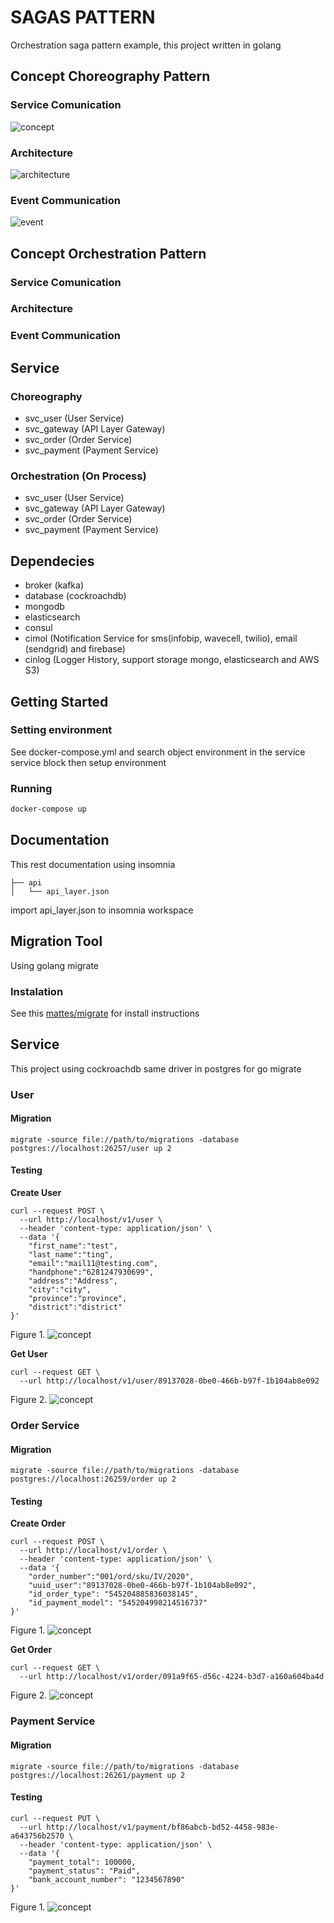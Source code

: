 # SAGAS PATTERN
Orchestration saga pattern example, this project written in golang

## Concept Choreography Pattern
### Service Comunication
![concept](https://github.com/sofyan48/orchestration-pattern-example/raw/master/docs/concept.png)

### Architecture
![architecture](https://github.com/sofyan48/orchestration-pattern-example/raw/master/docs/architecture.png)

### Event Communication
![event](https://github.com/sofyan48/orchestration-pattern-example/raw/master/docs/event.png)

## Concept Orchestration Pattern
### Service Comunication
### Architecture
### Event Communication

## Service
### Choreography
- svc_user (User Service)
- svc_gateway (API Layer Gateway)
- svc_order (Order Service)
- svc_payment (Payment Service)
### Orchestration (On Process)
- svc_user (User Service)
- svc_gateway (API Layer Gateway)
- svc_order (Order Service)
- svc_payment (Payment Service)

## Dependecies
- broker (kafka)
- database (cockroachdb)
- mongodb
- elasticsearch
- consul
- cimol (Notification Service for sms(infobip, wavecell, twilio), email (sendgrid) and firebase)
- cinlog (Logger History, support storage mongo, elasticsearch and AWS S3)

## Getting Started
### Setting environment
See docker-compose.yml and search object environment in the service service block then setup environment
### Running
```bash
docker-compose up
```
## Documentation
This rest documentation using insomnia
```
├── api
│   └── api_layer.json
```
import api_layer.json to insomnia workspace
## Migration Tool
Using golang migrate
### Instalation
See this [mattes/migrate](https://github.com/mattes/migrate) for install instructions

## Service
This project using cockroachdb same driver in postgres for go migrate
### User
#### Migration
```
migrate -source file://path/to/migrations -database postgres://localhost:26257/user up 2
```
#### Testing
**Create User**
```
curl --request POST \
  --url http://localhost/v1/user \
  --header 'content-type: application/json' \
  --data '{
	"first_name":"test",
	"last_name":"ting",
	"email":"mail11@testing.com",
	"handphone":"6281247930699",
	"address":"Address",
	"city":"city",
	"province":"province",
	"district":"district"
}'
```
Figure 1.
![concept](https://github.com/sofyan48/orchestration-pattern-example/raw/master/docs/user/create.png)

**Get User**
```
curl --request GET \
  --url http://localhost/v1/user/89137028-0be0-466b-b97f-1b104ab8e092
```
Figure 2.
![concept](https://github.com/sofyan48/orchestration-pattern-example/raw/master/docs/user/get.png)

### Order Service
#### Migration
```
migrate -source file://path/to/migrations -database postgres://localhost:26259/order up 2
```
#### Testing
**Create Order**
```
curl --request POST \
  --url http://localhost/v1/order \
  --header 'content-type: application/json' \
  --data '{
	"order_number":"001/ord/sku/IV/2020",
	"uuid_user":"89137028-0be0-466b-b97f-1b104ab8e092",
	"id_order_type": "545204885836038145",
	"id_payment_model": "545204998214516737"
}'
```
Figure 1.
![concept](https://github.com/sofyan48/orchestration-pattern-example/raw/master/docs/order/create.png)

**Get Order**
```
curl --request GET \
  --url http://localhost/v1/order/091a9f65-d56c-4224-b3d7-a160a604ba4d
```
Figure 2.
![concept](https://github.com/sofyan48/orchestration-pattern-example/raw/master/docs/order/get.png)

### Payment Service
#### Migration
```
migrate -source file://path/to/migrations -database postgres://localhost:26261/payment up 2
```
#### Testing
```
curl --request PUT \
  --url http://localhost/v1/payment/bf86abcb-bd52-4458-983e-a643756b2570 \
  --header 'content-type: application/json' \
  --data '{
	"payment_total": 100000,
	"payment_status": "Paid",
	"bank_account_number": "1234567890"
}'
```

Figure 1.
![concept](https://github.com/sofyan48/orchestration-pattern-example/raw/master/docs/payment/payment.png)
